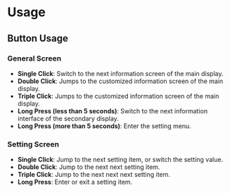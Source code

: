 # Usage

## Button Usage

### General Screen

* **Single Click**: Switch to the next information screen of the main display.
* **Double Click**: Jumps to the customized information screen of the main display.
* **Triple Click**: Jumps to the customized information screen of the main display.
* **Long Press (less than 5 seconds)**: Switch to the next information interface of the secondary display.
* **Long Press (more than 5 seconds)**: Enter the setting menu.

### Setting Screen

* **Single Click**: Jump to the next setting item, or switch the setting value.
* **Double Click**: Jump to the next next setting item.
* **Triple Click**: Jump to the next next next setting item.
* **Long Press**: Enter or exit a setting item.
